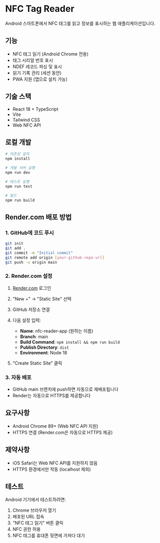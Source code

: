 # NFC Tag Reader

Android 스마트폰에서 NFC 태그를 읽고 정보를 표시하는 웹 애플리케이션입니다.

## 기능

- NFC 태그 읽기 (Android Chrome 전용)
- 태그 시리얼 번호 표시
- NDEF 레코드 파싱 및 표시
- 읽기 기록 관리 (세션 동안)
- PWA 지원 (앱으로 설치 가능)

## 기술 스택

- React 18 + TypeScript
- Vite
- Tailwind CSS
- Web NFC API

## 로컬 개발

```bash
# 의존성 설치
npm install

# 개발 서버 실행
npm run dev

# 테스트 실행
npm run test

# 빌드
npm run build
```

## Render.com 배포 방법

### 1. GitHub에 코드 푸시

```bash
git init
git add .
git commit -m "Initial commit"
git remote add origin [your-github-repo-url]
git push -u origin main
```

### 2. Render.com 설정

1. [Render.com](https://render.com) 로그인
2. "New +" → "Static Site" 선택
3. GitHub 저장소 연결
4. 다음 설정 입력:
   - **Name**: nfc-reader-app (원하는 이름)
   - **Branch**: main
   - **Build Command**: `npm install && npm run build`
   - **Publish Directory**: `dist`
   - **Environment**: Node 18

5. "Create Static Site" 클릭

### 3. 자동 배포

- GitHub main 브랜치에 push하면 자동으로 재배포됩니다
- Render는 자동으로 HTTPS를 제공합니다

## 요구사항

- Android Chrome 89+ (Web NFC API 지원)
- HTTPS 연결 (Render.com은 자동으로 HTTPS 제공)

## 제약사항

- iOS Safari는 Web NFC API를 지원하지 않음
- HTTPS 환경에서만 작동 (localhost 제외)

## 테스트

Android 기기에서 테스트하려면:
1. Chrome 브라우저 열기
2. 배포된 URL 접속
3. "NFC 태그 읽기" 버튼 클릭
4. NFC 권한 허용
5. NFC 태그를 휴대폰 뒷면에 가져다 대기